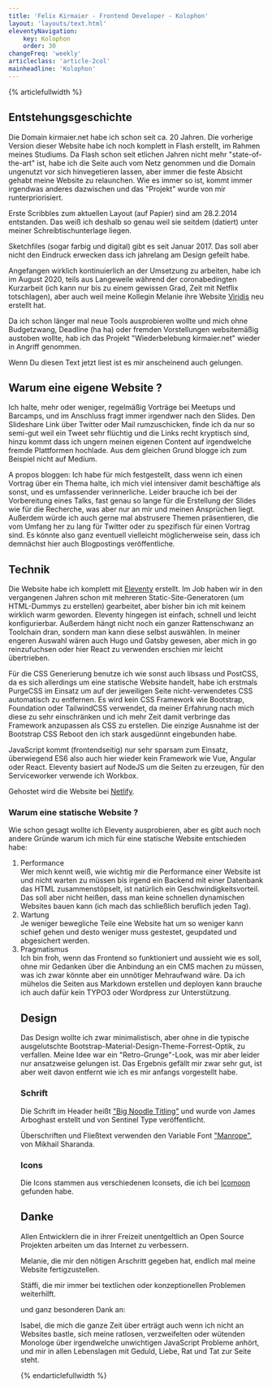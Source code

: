 ```yaml
---
title: 'Felix Kirmaier - Frontend Developer - Kolophon'
layout: 'layouts/text.html'
eleventyNavigation:
    key: Kolophon
    order: 30
changeFreq: 'weekly'
articleclass: 'article-2col'
mainheadline: 'Kolophon'
---
```

{% articlefullwidth %}

##  Entstehungsgeschichte ##

Die Domain kirmaier.net habe ich schon seit ca. 20 Jahren.
Die vorherige Version dieser Website habe ich noch komplett in Flash erstellt, im Rahmen meines Studiums.
Da Flash schon seit etlichen Jahren nicht mehr "state-of-the-art" ist, habe ich die Seite auch vom Netz genommen und die Domain ungenutzt vor sich hinvegetieren lassen, aber immer die feste Absicht gehabt meine Website zu relaunchen. Wie es immer so ist, kommt immer irgendwas anderes dazwischen und das "Projekt" wurde von mir runterpriorisiert.

Erste Scribbles zum aktuellen Layout (auf Papier) sind am 28.2.2014 entstanden. Das weiß ich deshalb so genau weil sie seitdem (datiert) unter meiner Schreibtischunterlage liegen.

Sketchfiles (sogar farbig und digital) gibt es seit Januar 2017. Das soll aber nicht den Eindruck erwecken dass ich jahrelang am Design gefeilt habe.

Angefangen wirklich kontinuierlich an der Umsetzung zu arbeiten, habe ich im August 2020, teils aus Langeweile während der coronabedingten Kurzarbeit (ich kann nur bis zu einem gewissen Grad, Zeit mit Netflix totschlagen), aber auch weil meine Kollegin Melanie ihre Website <a href="https://www.viridis.de" target="_blank" rel="noopener noreferer">Viridis</a> neu erstellt hat.

Da ich schon länger mal neue Tools ausprobieren wollte und mich ohne Budgetzwang, Deadline (ha ha) oder fremden Vorstellungen websitemäßig austoben wollte, hab ich das Projekt "Wiederbelebung kirmaier.net" wieder in Angriff genommen.

Wenn Du diesen Text jetzt liest ist es mir anscheinend auch gelungen.

## Warum eine eigene Website ? ##

Ich halte, mehr oder weniger, regelmäßig Vorträge bei Meetups und Barcamps, und im Anschluss fragt immer irgendwer nach den Slides. Den Slideshare Link über Twitter oder Mail rumzuschicken, finde ich da nur so semi-gut weil ein Tweet sehr flüchtig und die Links recht kryptisch sind, hinzu kommt dass ich ungern meinen eigenen Content auf irgendwelche fremde Plattformen hochlade. Aus dem gleichen Grund blogge ich zum Beispiel nicht auf Medium.

A propos bloggen: Ich habe für mich festgestellt, dass wenn ich einen Vortrag über ein Thema halte, ich mich viel intensiver damit beschäftige als sonst, und es umfassender verinnerliche. Leider brauche ich bei der Vorbereitung eines Talks, fast genau so lange für die Erstellung der Slides wie für die Recherche, was aber nur an mir und meinen Ansprüchen liegt. Außerdem würde ich auch gerne mal abstrusere Themen präsentieren, die vom Umfang her zu lang für Twitter oder zu spezifisch für einen Vortrag sind. Es könnte also ganz eventuell vielleicht möglicherweise sein, dass ich demnächst hier auch Blogpostings veröffentliche.

## Technik ##

Die Website habe ich komplett mit <a href="https://www.11ty.dev" target="_blank" rel="noopener noreferer"> Eleventy</a> erstellt. Im Job haben wir in den vergangenen Jahren schon mit mehreren Static-Site-Generatoren (um HTML-Dummys zu erstellen) gearbeitet, aber bisher bin ich mit keinem wirklich warm geworden. Eleventy hingegen ist einfach, schnell und leicht konfigurierbar. Außerdem hängt nicht noch ein ganzer Rattenschwanz an Toolchain dran, sondern man kann diese selbst auswählen. In meiner engeren Auswahl wären auch Hugo und Gatsby gewesen, aber mich in go reinzufuchsen oder hier React zu verwenden erschien mir leicht übertrieben.

Für die CSS Generierung benutze ich wie sonst auch libsass und PostCSS, da es sich allerdings um eine statische Website handelt, habe ich erstmals PurgeCSS im Einsatz um auf der jeweiligen Seite nicht-verwendetes CSS automatisch zu entfernen. Es wird kein CSS Framework wie Bootstrap, Foundation oder TailwindCSS verwendet, da meiner Erfahrung nach mich diese zu sehr einschränken und ich mehr Zeit damit verbringe das Framework anzupassen als CSS zu erstellen. Die einzige Ausnahme ist der Bootstrap CSS Reboot den ich stark ausgedünnt eingebunden habe.

JavaScript kommt (frontendseitig) nur sehr sparsam zum Einsatz, überwiegend ES6 also auch hier wieder kein Framework wie Vue, Angular oder React. Eleventy basiert auf NodeJS um die Seiten zu erzeugen, für den Serviceworker verwende ich Workbox.

Gehostet wird die Website bei <a href="https://www.netlify.com" target="_blank" rel="noopener noreferer">Netlify</a>.

### Warum eine statische Website ? ###

Wie schon gesagt wollte ich Eleventy ausprobieren, aber es gibt auch noch andere Gründe warum ich mich für eine statische Website entschieden habe:

<ol class="decimal">
<li>Performance<br />
Wer mich kennt weiß, wie wichtig mir die Performance einer Website ist und nicht warten zu müssen bis irgend ein Backend mit einer Datenbank das HTML zusammenstöpselt, ist natürlich ein Geschwindigkeitsvorteil. Das soll aber nicht heißen, dass man keine schnellen dynamischen Websites bauen kann (ich mach das schließlich beruflich jeden Tag).</li>


<li>Wartung<br />
Je weniger bewegliche Teile eine Website hat um so weniger kann schief gehen und desto weniger muss gestestet, geupdated und abgesichert werden.</li>

<li>Pragmatismus<br />
Ich bin froh, wenn das Frontend so funktioniert und aussieht wie es soll, ohne mir Gedanken über die Anbindung an ein CMS machen zu müssen, was ich zwar könnte aber ein unnötiger Mehraufwand wäre. Da ich mühelos die Seiten aus Markdown erstellen und deployen kann brauche ich auch dafür kein TYPO3 oder Wordpress zur Unterstützung.</li>

## Design ##

Das Design wollte ich zwar minimalistisch, aber ohne in die typische ausgelutschte Bootstrap-Material-Design-Theme-Forrest-Optik, zu verfallen. Meine Idee war ein "Retro-Grunge"-Look, was mir aber leider nur ansatzweise gelungen ist. Das Ergebnis gefällt mir zwar sehr gut, ist aber weit davon entfernt wie ich es mir anfangs vorgestellt habe.

### Schrift ###

Die Schrift im Header heißt <a href="https://www.myfonts.com/fonts/sentinel/big-noodle-titling" target="_blank" rel="noopener noreferer">"Big Noodle Titling"</a> und wurde von James Arboghast erstellt und von Sentinel Type veröffentlicht.

Überschriften und Fließtext verwenden den Variable Font <a href="https://fonts.google.com/specimen/Manrope" target="_blank" rel="noopener noreferer">"Manrope"</a>, von Mikhail Sharanda.

### Icons ###

Die Icons stammen aus verschiedenen Iconsets, die ich bei <a href="https://icomoon.io/" target="_blank" rel="noopener noreferer">Icomoon</a> gefunden habe.


## Danke ##

Allen Entwicklern die in ihrer Freizeit unentgeltlich an Open Source Projekten arbeiten um das Internet zu verbessern.

Melanie, die mir den nötigen Arschritt gegeben hat, endlich mal meine Website fertigzustellen.

Stäffi, die mir immer bei textlichen oder konzeptionellen Problemen weiterhilft.

und ganz besonderen Dank an:

Isabel, die mich die ganze Zeit über erträgt auch wenn ich nicht an Websites bastle, sich meine ratlosen, verzweifelten oder wütenden Monologe über irgendwelche unwichtigen JavaScript Probleme anhört, und mir in allen Lebenslagen mit Geduld, Liebe, Rat und Tat zur Seite steht.

{% endarticlefullwidth %}





